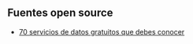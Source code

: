 ## Fuentes open source

- [70 servicios de datos gratuitos que debes conocer](https://www.octoparse.com/blog/big-data-70-amazing-free-data-sources-you-should-know-for-2017/?qu)